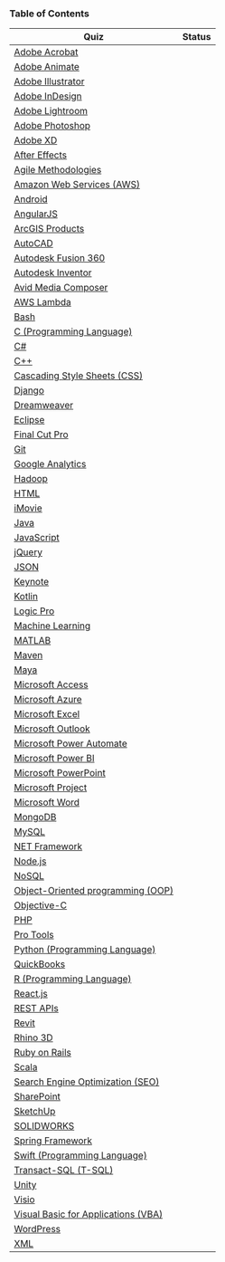 ### Table of Contents

| Quiz      |  Status |
| --------- |  ------ |
|[Adobe Acrobat](Adobe%20Acrobat/quiz_key.md)|
|[Adobe Animate](Adobe%20Animate/quiz_key.md)|
|[Adobe Illustrator](Adobe%20Illustrator/quiz_key.md)|
|[Adobe InDesign](Adobe%20InDesign/quiz_key.md)|
|[Adobe Lightroom](Adobe%20Lightroom/quiz_key.md)|
|[Adobe Photoshop](Adobe%20Photoshop/quiz_key.md)|
|[Adobe XD](Adobe%20XD/quiz_key.md)|
|[After Effects](After%20Effects/quiz_key.md)|
|[Agile Methodologies](Agile%20Methodologies/quiz_key.md)|
|[Amazon Web Services (AWS)](Amazon%20Web%20Services%20(AWS)/quiz_key.md)|
|[Android](Android/quiz_key.md)|
|[AngularJS](AngularJS/quiz_key.md)|
|[ArcGIS Products](ArcGIS%20Products/quiz_key.md)|
|[AutoCAD](AutoCAD/quiz_key.md)|
|[Autodesk Fusion 360](Autodesk%20Fusion%20360/quiz_key.md)|
|[Autodesk Inventor](Autodesk%20Inventor/quiz_key.md)|
|[Avid Media Composer](Avid%20Media%20Composer/quiz_key.md)|
|[AWS Lambda](AWS%20Lambda/quiz_key.md)|
|[Bash](Bash/quiz_key.md)|
|[C (Programming Language)](C%20(Programming%20Language)/quiz_key.md)|
|[C#](C#/quiz_key.md)|
|[C++](C++/quiz_key.md)|
|[Cascading Style Sheets (CSS)](Cascading%20Style%20Sheets%20(CSS)/quiz_key.md)|
|[Django](Django/quiz_key.md)|
|[Dreamweaver](Dreamweaver/quiz_key.md)|
|[Eclipse](Eclipse/quiz_key.md)|
|[Final Cut Pro](Final%20Cut%20Pro/quiz_key.md)|
|[Git](Git/quiz_key.md)|
|[Google Analytics](Google%20Analytics/quiz_key.md)|
|[Hadoop](Hadoop/quiz_key.md)|
|[HTML](HTML/quiz_key.md)|
|[iMovie](iMovie/quiz_key.md)|
|[Java](Java/quiz_key.md)|
|[JavaScript](JavaScript/quiz_key.md)|
|[jQuery](jQuery/quiz_key.md)|
|[JSON](JSON/quiz_key.md)|
|[Keynote](Keynote/quiz_key.md)|
|[Kotlin](Kotlin/quiz_key.md)|
|[Logic Pro](Logic%20Pro/quiz_key.md)|
|[Machine Learning](Machine%20Learning/quiz_key.md)|
|[MATLAB](MATLAB/quiz_key.md)|
|[Maven](Maven/quiz_key.md)|
|[Maya](Maya/quiz_key.md)|
|[Microsoft Access](Microsoft%20Access/quiz_key.md)|
|[Microsoft Azure](Microsoft%20Azure/quiz_key.md)|
|[Microsoft Excel](Microsoft%20Excel/quiz_key.md)|
|[Microsoft Outlook](Microsoft%20Outlook/quiz_key.md)|
|[Microsoft Power Automate](Microsoft%20Power%20Automate/quiz_key.md)|
|[Microsoft Power BI](Microsoft%20Power%20BI/quiz_key.md)|
|[Microsoft PowerPoint](Microsoft%20PowerPoint/quiz_key.md)|
|[Microsoft Project](Microsoft%20Project/quiz_key.md)|
|[Microsoft Word](Microsoft%20Word/quiz_key.md)|
|[MongoDB](MongoDB/quiz_key.md)|
|[MySQL](MySQL/quiz_key.md)|
|[NET Framework](NET%20Framework/quiz_key.md)|
|[Node.js](Node.js/quiz_key.md)|
|[NoSQL](NoSQL/quiz_key.md)|
|[Object-Oriented programming (OOP)](Object-Oriented%20programming%20(OOP)/quiz_key.md)|
|[Objective-C](Objective-C/quiz_key.md)|
|[PHP](PHP/quiz_key.md)|
|[Pro Tools](Pro%20Tools/quiz_key.md)|
|[Python (Programming Language)](Python%20(Programming%20Language)/quiz_key.md)|
|[QuickBooks](QuickBooks/quiz_key.md)|
|[R (Programming Language)](R%20(Programming%20Language)/quiz_key.md)|
|[React.js](React.js/quiz_key.md)|
|[REST APIs](REST%20APIs/quiz_key.md)|
|[Revit](Revit/quiz_key.md)|
|[Rhino 3D](Rhino%203D/quiz_key.md)|
|[Ruby on Rails](Ruby%20on%20Rails/quiz_key.md)|
|[Scala](Scala/quiz_key.md)|
|[Search Engine Optimization (SEO)](Search%20Engine%20Optimization%20(SEO)/quiz_key.md)|
|[SharePoint](SharePoint/quiz_key.md)|
|[SketchUp](SketchUp/quiz_key.md)|
|[SOLIDWORKS](SOLIDWORKS/quiz_key.md)|
|[Spring Framework](Spring%20Framework/quiz_key.md)|
|[Swift (Programming Language)](Swift%20(Programming%20Language)/quiz_key.md)|
|[Transact-SQL (T-SQL)](Transact-SQL%20(T-SQL)/quiz_key.md)|
|[Unity](Unity/quiz_key.md)|
|[Visio](Visio/quiz_key.md)|
|[Visual Basic for Applications (VBA)](Visual%20Basic%20for%20Applications%20(VBA)/quiz_key.md)
|[WordPress](WordPress/quiz_key.md)|
|[XML](XML/quiz_key.md)|
